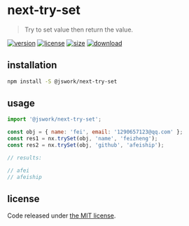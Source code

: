 # next-try-set
> Try to set value then return the value.

[![version][version-image]][version-url]
[![license][license-image]][license-url]
[![size][size-image]][size-url]
[![download][download-image]][download-url]

## installation
```bash
npm install -S @jswork/next-try-set
```

## usage
```js
import '@jswork/next-try-set';

const obj = { name: 'fei', email: '1290657123@qq.com' };
const res1 = nx.trySet(obj, 'name', 'feizheng');
const res2 = nx.trySet(obj, 'github', 'afeiship');

// results:

// afei
// afeiship
```

## license
Code released under [the MIT license](https://github.com/afeiship/next-try-set/blob/master/LICENSE.txt).

[version-image]: https://img.shields.io/npm/v/@jswork/next-try-set
[version-url]: https://npmjs.org/package/@jswork/next-try-set

[license-image]: https://img.shields.io/npm/l/@jswork/next-try-set
[license-url]: https://github.com/afeiship/next-try-set/blob/master/LICENSE.txt

[size-image]: https://img.shields.io/bundlephobia/minzip/@jswork/next-try-set
[size-url]: https://github.com/afeiship/next-try-set/blob/master/dist/next-try-set.min.js

[download-image]: https://img.shields.io/npm/dm/@jswork/next-try-set
[download-url]: https://www.npmjs.com/package/@jswork/next-try-set
